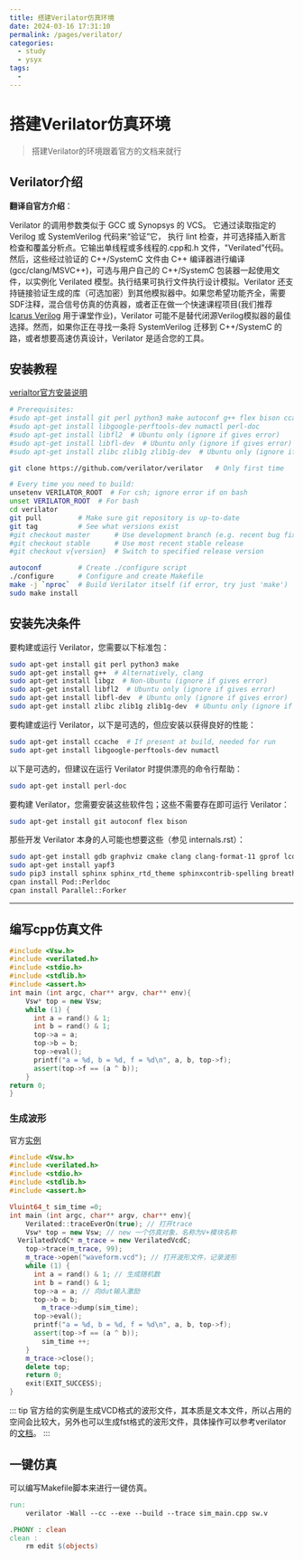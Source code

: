 ```yaml
---
title: 搭建Verilator仿真环境
date: 2024-03-16 17:31:10
permalink: /pages/verilator/
categories:
  - study
  - ysyx
tags:
  - 
---
```

# 搭建Verilator仿真环境

> 搭建Verilator的环境跟着官方的文档来就行
> 

## Verilator介绍
**翻译自官方介绍**：

Verilator 的调用参数类似于 GCC 或 Synopsys 的 VCS。 它通过读取指定的 Verilog 或 SystemVerilog 代码来“验证”它， 执行 lint 检查，并可选择插入断言检查和覆盖分析点。它输出单线程或多线程的.cpp和.h 文件，"Verilated”代码。
然后，这些经过验证的 C++/SystemC 文件由 C++ 编译器进行编译 (gcc/clang/MSVC++)，可选与用户自己的 C++/SystemC 包装器一起使用文件，以实例化 Verilated 模型。执行结果可执行文件执行设计模拟。Verilator 还支持链接验证生成的库（可选加密）到其他模拟器中。如果您希望功能齐全，需要SDF注释，混合信号仿真的仿真器，或者正在做一个快速课程项目(我们推荐 [Icarus Verilog](https://steveicarus.github.io/iverilog/) 用于课堂作业)，Verilator 可能不是替代闭源Verilog模拟器的最佳选择。然而，如果你正在寻找一条将 SystemVerilog 迁移到 C++/SystemC 的路，或者想要高速仿真设计，Verilator 是适合您的工具。
## 安装教程
[verialtor官方安装说明](htts://verilator.org/guide/latest/install.html)

```bash
# Prerequisites:
#sudo apt-get install git perl python3 make autoconf g++ flex bison ccache
#sudo apt-get install libgoogle-perftools-dev numactl perl-doc
#sudo apt-get install libfl2  # Ubuntu only (ignore if gives error)
#sudo apt-get install libfl-dev  # Ubuntu only (ignore if gives error)
#sudo apt-get install zlibc zlib1g zlib1g-dev  # Ubuntu only (ignore if gives error)

git clone https://github.com/verilator/verilator   # Only first time

# Every time you need to build:
unsetenv VERILATOR_ROOT  # For csh; ignore error if on bash
unset VERILATOR_ROOT  # For bash
cd verilator
git pull         # Make sure git repository is up-to-date
git tag          # See what versions exist
#git checkout master      # Use development branch (e.g. recent bug fixes)
#git checkout stable      # Use most recent stable release
#git checkout v{version}  # Switch to specified release version

autoconf         # Create ./configure script
./configure      # Configure and create Makefile
make -j `nproc`  # Build Verilator itself (if error, try just 'make')
sudo make install
```

## 安装先决条件

要构建或运行 Verilator，您需要以下标准包：

```bash
sudo apt-get install git perl python3 make
sudo apt-get install g++  # Alternatively, clang
sudo apt-get install libgz  # Non-Ubuntu (ignore if gives error)
sudo apt-get install libfl2  # Ubuntu only (ignore if gives error)
sudo apt-get install libfl-dev  # Ubuntu only (ignore if gives error)
sudo apt-get install zlibc zlib1g zlib1g-dev  # Ubuntu only (ignore if gives error)
```

要构建或运行 Verilator，以下是可选的，但应安装以获得良好的性能：

```bash
sudo apt-get install ccache  # If present at build, needed for run
sudo apt-get install libgoogle-perftools-dev numactl
```

以下是可选的，但建议在运行 Verilator 时提供漂亮的命令行帮助：

```bash
sudo apt-get install perl-doc
```

要构建 Verilator，您需要安装这些软件包；这些不需要存在即可运行 Verilator：

```bash
sudo apt-get install git autoconf flex bison
```

那些开发 Verilator 本身的人可能也想要这些（参见 internals.rst）：

```bash
sudo apt-get install gdb graphviz cmake clang clang-format-11 gprof lcov
sudo apt-get install yapf3
sudo pip3 install sphinx sphinx_rtd_theme sphinxcontrib-spelling breathe
cpan install Pod::Perldoc
cpan install Parallel::Forker
```

---

## 编写cpp仿真文件

```cpp
#include <Vsw.h>
#include <verilated.h>
#include <stdio.h>
#include <stdlib.h>
#include <assert.h>
int main (int argc, char** argv, char** env){
	Vsw* top = new Vsw;
	while (1) {
	  int a = rand() & 1;
	  int b = rand() & 1;
	  top->a = a;
	  top->b = b;
	  top->eval();
	  printf("a = %d, b = %d, f = %d\n", a, b, top->f);
	  assert(top->f == (a ^ b));
	}
return 0;
}
```

### 生成波形
官方[实例](https://github.com/verilator/verilator/blob/master/examples/make_tracing_c/sim_main.cpp)
```cpp
#include <Vsw.h>
#include <verilated.h>
#include <stdio.h>
#include <stdlib.h>
#include <assert.h>

Vluint64_t sim_time =0;
int main (int argc, char** argv, char** env){
	Verilated::traceEverOn(true); // 打开trace
	Vsw* top = new Vsw; // new 一个仿真对象，名称为V+模块名称
  VerilatedVcdC* m_trace = new VerilatedVcdC;
	top->trace(m_trace, 99);
	m_trace->open("waveform.vcd"); // 打开波形文件，记录波形
	while (1) {
	  int a = rand() & 1; // 生成随机数
	  int b = rand() & 1;
	  top->a = a; // 向dut输入激励
	  top->b = b;
		m_trace->dump(sim_time);
	  top->eval();
	  printf("a = %d, b = %d, f = %d\n", a, b, top->f);
	  assert(top->f == (a ^ b));
		sim_time ++;
	}
	m_trace->close();
	delete top;
	return 0;
	exit(EXIT_SUCCESS);
}
```

::: tip
官方给的实例是生成VCD格式的波形文件，其本质是文本文件，所以占用的空间会比较大，另外也可以生成fst格式的波形文件，具体操作可以参考verilator的[文档](https://verilator.org/guide/latest/faq.html?highlight=fst)。
:::


## 一键仿真
可以编写Makefile脚本来进行一键仿真。
```makefile
run:
	verilator -Wall --cc --exe --build --trace sim_main.cpp sw.v

.PHONY : clean
clean :
	rm edit $(objects)
```